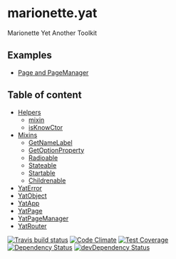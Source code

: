 # marionette.yat

Marionette Yet Another Toolkit

## Examples
* [Page and PageManager](https://codepen.io/dimatabu/full/opGPoQ)

## Table of content
* [Helpers](./docs/helpers/readme.md)
	* [mixin](./docs/helpers/mixin.md)
	* [isKnowCtor](./docs/helpers/mixin.md)	
* [Mixins](./docs/mixins/readme.md)	
	* [GetNameLabel](./docs/mixins/get-name-label.md)
	* [GetOptionProperty](./docs/mixins/get-option-property.md)
	* [Radioable](./docs/mixins/radioable.md)
	* [Stateable](./docs/mixins/stateable.md)
	* [Startable](./docs/mixins/startable.md)
	* [Childrenable](./docs/mixins/childrenable.md)
* [YatError](./docs/YatError.md)
* [YatObject](./docs/YatObject.md)
* [YatApp](./docs/YatApp.md)
* [YatPage](./docs/YatPage.md)
* [YatPageManager](./docs/YatPageManager.md)
* [YatRouter](./docs/YatRouter.md)


[![Travis build status](http://img.shields.io/travis/taburetkin/marionette.yat.svg?style=flat)](https://travis-ci.org/taburetkin/marionette.yat)
[![Code Climate](https://codeclimate.com/github/taburetkin/marionette.yat/badges/gpa.svg)](https://codeclimate.com/github/taburetkin/marionette.yat)
[![Test Coverage](https://codeclimate.com/github/taburetkin/marionette.yat/badges/coverage.svg)](https://codeclimate.com/github/taburetkin/marionette.yat)
[![Dependency Status](https://david-dm.org/taburetkin/marionette.yat.svg)](https://david-dm.org/taburetkin/marionette.yat)
[![devDependency Status](https://david-dm.org/taburetkin/marionette.yat/dev-status.svg)](https://david-dm.org/taburetkin/marionette.yat#info=devDependencies)
